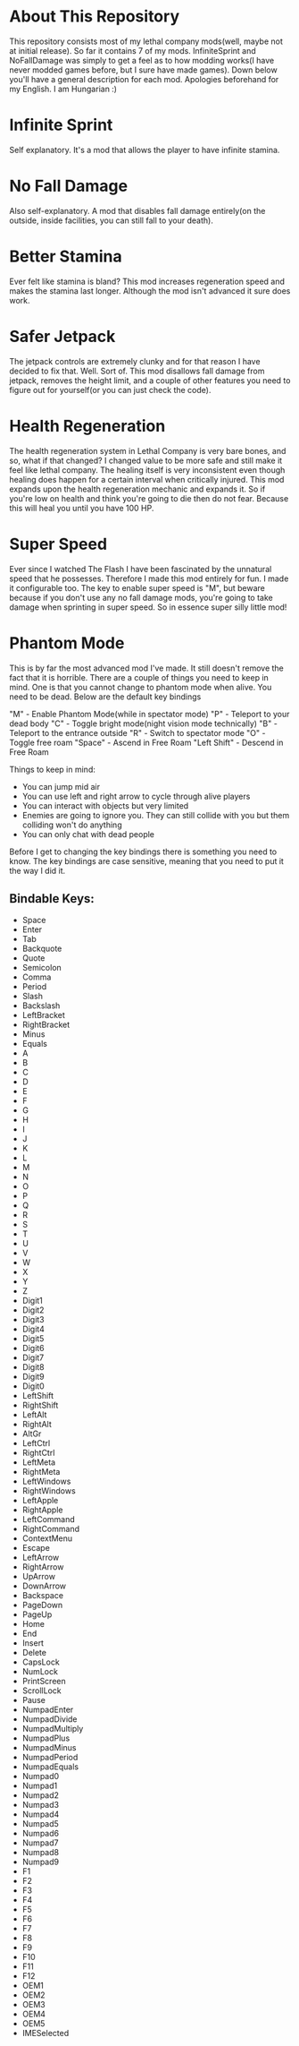 # About This Repository
This repository consists most of my lethal company mods(well, maybe not at initial release). So far it contains 7 of my mods. InfiniteSprint and NoFallDamage was simply to get a feel as to how modding works(I have never modded games before, but I sure have made games). Down below you'll have a general description for each mod. Apologies beforehand for my English. I am Hungarian :)

# Infinite Sprint
Self explanatory. It's a mod that allows the player to have infinite stamina.

# No Fall Damage
Also self-explanatory. A mod that disables fall damage entirely(on the outside, inside facilities, you can still fall to your death).

# Better Stamina
Ever felt like stamina is bland? This mod increases regeneration speed and makes the stamina last longer. Although the mod isn't advanced it sure does work.

# Safer Jetpack
The jetpack controls are extremely clunky and for that reason I have decided to fix that. Well. Sort of. This mod disallows fall damage from jetpack, removes the height limit, and a couple of other features you need to figure out for yourself(or you can just check the code).

# Health Regeneration
The health regeneration system in Lethal Company is very bare bones, and so, what if that changed? I changed value to be more safe and still make it feel like lethal company. The healing itself is very inconsistent even though healing does happen for a certain interval when critically injured. This mod expands upon the health regeneration mechanic and expands it. So if you're low on health and think you're going to die then do not fear. Because this will heal you until you have 100 HP.

# Super Speed
Ever since I watched The Flash I have been fascinated by the unnatural speed that he possesses. Therefore I made this mod entirely for fun. I made it configurable too. The key to enable super speed is "M", but beware because if you don't use any no fall damage mods, you're going to take damage when sprinting in super speed. So in essence super silly little mod!

# Phantom Mode
This is by far the most advanced mod I've made. It still doesn't remove the fact that it is horrible. There are a couple of things you need to keep in mind. One is that you cannot change to phantom mode when alive. You need to be dead. Below are the default key bindings

"M" - Enable Phantom Mode(while in spectator mode)
"P" - Teleport to your dead body
"C" - Toggle bright mode(night vision mode technically)
"B" - Teleport to the entrance outside
"R" - Switch to spectator mode
"O" - Toggle free roam
"Space" - Ascend in Free Roam
"Left Shift" - Descend in Free Roam

Things to keep in mind:
- You can jump mid air
- You can use left and right arrow to cycle through alive players
- You can interact with objects but very limited
- Enemies are going to ignore you. They can still collide with you but them colliding won't do anything
- You can only chat with dead people 

Before I get to changing the key bindings there is something you need to know. The key bindings are case sensitive, meaning that you need to put it the way I did it.

Bindable Keys:
-
- Space
- Enter
- Tab
- Backquote
- Quote
- Semicolon
- Comma
- Period
- Slash
- Backslash
- LeftBracket
- RightBracket
- Minus
- Equals
- A
- B
- C
- D
- E
- F
- G
- H
- I
- J
- K
- L
- M
- N
- O
- P
- Q
- R
- S
- T
- U
- V
- W
- X
- Y
- Z
- Digit1
- Digit2
- Digit3
- Digit4
- Digit5
- Digit6
- Digit7
- Digit8
- Digit9
- Digit0
- LeftShift
- RightShift
- LeftAlt
- RightAlt
- AltGr
- LeftCtrl
- RightCtrl
- LeftMeta
- RightMeta
- LeftWindows
- RightWindows
- LeftApple
- RightApple
- LeftCommand
- RightCommand
- ContextMenu
- Escape
- LeftArrow
- RightArrow
- UpArrow
- DownArrow
- Backspace
- PageDown
- PageUp
- Home
- End
- Insert
- Delete
- CapsLock
- NumLock
- PrintScreen
- ScrollLock
- Pause
- NumpadEnter
- NumpadDivide
- NumpadMultiply
- NumpadPlus
- NumpadMinus
- NumpadPeriod
- NumpadEquals
- Numpad0
- Numpad1
- Numpad2
- Numpad3
- Numpad4
- Numpad5
- Numpad6
- Numpad7
- Numpad8
- Numpad9
- F1
- F2
- F3
- F4
- F5
- F6
- F7
- F8
- F9
- F10
- F11
- F12
- OEM1
- OEM2
- OEM3
- OEM4
- OEM5
- IMESelected
